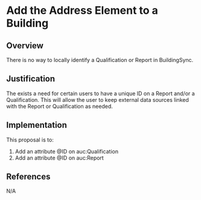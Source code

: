 # Add the Address Element to a Building

## Overview

There is no way to locally identify a Qualification or Report in BuildingSync. 

## Justification

The exists a need for certain users to have a unique ID on a Report and/or a Qualification. This will allow the user to keep external data sources linked with the Report or Qualification as needed.

## Implementation

This proposal is to:
1. Add an attribute @ID on auc:Qualification
2. Add an attribute @ID on auc:Report

## References

N/A
